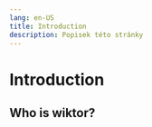 ```yaml
---
lang: en-US
title: Introduction
description: Popisek této stránky
---
```


# Introduction

## Who is wiktor?